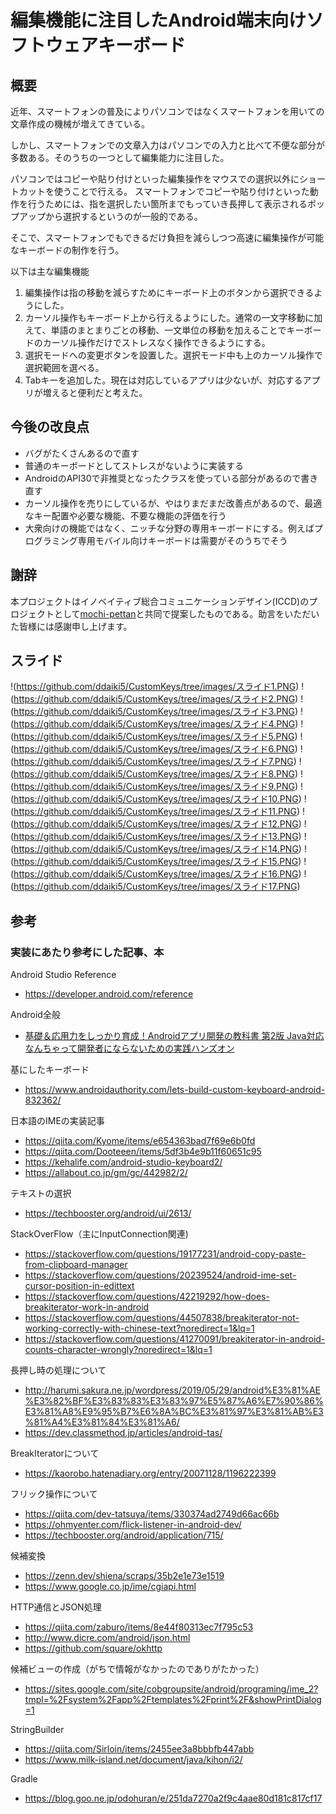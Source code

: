 # 編集機能に注目したAndroid端末向けソフトウェアキーボード

## 概要

近年、スマートフォンの普及によりパソコンではなくスマートフォンを用いての文章作成の機械が増えてきている。

しかし、スマートフォンでの文章入力はパソコンでの入力と比べて不便な部分が多数ある。そのうちの一つとして編集能力に注目した。

パソコンではコピーや貼り付けといった編集操作をマウスでの選択以外にショートカットを使うことで行える。
スマートフォンでコピーや貼り付けといった動作を行うためには、指を選択したい箇所までもっていき長押して表示されるポップアップから選択するというのが一般的である。

そこで、スマートフォンでもできるだけ負担を減らしつつ高速に編集操作が可能なキーボードの制作を行う。

以下は主な編集機能
1. 編集操作は指の移動を減らすためにキーボード上のボタンから選択できるようにした。 
2. カーソル操作もキーボード上から行えるようにした。通常の一文字移動に加えて、単語のまとまりごとの移動、一文単位の移動を加えることでキーボードのカーソル操作だけでストレスなく操作できるようにする。
3. 選択モードへの変更ボタンを設置した。選択モード中も上のカーソル操作で選択範囲を選べる。
4. Tabキーを追加した。現在は対応しているアプリは少ないが、対応するアプリが増えると便利だと考えた。

## 今後の改良点

- バグがたくさんあるので直す
- 普通のキーボードとしてストレスがないように実装する
- AndroidのAPI30で非推奨となったクラスを使っている部分があるので書き直す
- カーソル操作を売りにしているが、やはりまだまだ改善点があるので、最適なキー配置や必要な機能、不要な機能の評価を行う
- 大衆向けの機能ではなく、ニッチな分野の専用キーボードにする。例えばプログラミング専用モバイル向けキーボードは需要がそのうちでそう

## 謝辞

本プロジェクトはイノベイティブ総合コミュニケーションデザイン(ICCD)のプロジェクトとして[mochi-pettan](https://github.com/mochi-pettan)と共同で提案したものである。助言をいただいた皆様には感謝申し上げます。

## スライド

!(https://github.com/ddaiki5/CustomKeys/tree/images/スライド1.PNG)
!(https://github.com/ddaiki5/CustomKeys/tree/images/スライド2.PNG)
!(https://github.com/ddaiki5/CustomKeys/tree/images/スライド3.PNG)
!(https://github.com/ddaiki5/CustomKeys/tree/images/スライド4.PNG)
!(https://github.com/ddaiki5/CustomKeys/tree/images/スライド5.PNG)
!(https://github.com/ddaiki5/CustomKeys/tree/images/スライド6.PNG)
!(https://github.com/ddaiki5/CustomKeys/tree/images/スライド7.PNG)
!(https://github.com/ddaiki5/CustomKeys/tree/images/スライド8.PNG)
!(https://github.com/ddaiki5/CustomKeys/tree/images/スライド9.PNG)
!(https://github.com/ddaiki5/CustomKeys/tree/images/スライド10.PNG)
!(https://github.com/ddaiki5/CustomKeys/tree/images/スライド11.PNG)
!(https://github.com/ddaiki5/CustomKeys/tree/images/スライド12.PNG)
!(https://github.com/ddaiki5/CustomKeys/tree/images/スライド13.PNG)
!(https://github.com/ddaiki5/CustomKeys/tree/images/スライド14.PNG)
!(https://github.com/ddaiki5/CustomKeys/tree/images/スライド15.PNG)
!(https://github.com/ddaiki5/CustomKeys/tree/images/スライド16.PNG)
!(https://github.com/ddaiki5/CustomKeys/tree/images/スライド17.PNG)


## 参考

### 実装にあたり参考にした記事、本

Android Studio Reference

- https://developer.android.com/reference

Android全般

- [基礎＆応用力をしっかり育成！Androidアプリ開発の教科書 第2版 Java対応 なんちゃって開発者にならないための実践ハンズオン](https://www.amazon.co.jp/dp/B08WX4K7G4)

基にしたキーボード

- https://www.androidauthority.com/lets-build-custom-keyboard-android-832362/
  
日本語のIMEの実装記事

- https://qiita.com/Kyome/items/e654363bad7f69e6b0fd
- https://qiita.com/Dooteeen/items/5df3b4e9b11f60651c95
- https://kehalife.com/android-studio-keyboard2/
- https://allabout.co.jp/gm/gc/442982/2/
  
テキストの選択

- https://techbooster.org/android/ui/2613/
  
StackOverFlow（主にInputConnection関連)

- https://stackoverflow.com/questions/19177231/android-copy-paste-from-clipboard-manager
- https://stackoverflow.com/questions/20239524/android-ime-set-cursor-position-in-edittext
- https://stackoverflow.com/questions/42219292/how-does-breakiterator-work-in-android
- https://stackoverflow.com/questions/44507838/breakiterator-not-working-correctly-with-chinese-text?noredirect=1&lq=1
- https://stackoverflow.com/questions/41270091/breakiterator-in-android-counts-character-wrongly?noredirect=1&lq=1
  
長押し時の処理について

- http://harumi.sakura.ne.jp/wordpress/2019/05/29/android%E3%81%AE%E3%82%BF%E3%83%83%E3%83%97%E5%87%A6%E7%90%86%E3%81%A8%E9%95%B7%E6%8A%BC%E3%81%97%E3%81%AB%E3%81%A4%E3%81%84%E3%81%A6/
- https://dev.classmethod.jp/articles/android-tas/

BreakIteratorについて

- https://kaorobo.hatenadiary.org/entry/20071128/1196222399

フリック操作について

- https://qiita.com/dev-tatsuya/items/330374ad2749d66ac66b
- https://ohmyenter.com/flick-listener-in-android-dev/
- https://techbooster.org/android/application/715/

候補変換

- https://zenn.dev/shiena/scraps/35b2e1e73e1519
- https://www.google.co.jp/ime/cgiapi.html

HTTP通信とJSON処理

- https://qiita.com/zaburo/items/8e44f80313ec7f795c53
- http://www.dicre.com/android/json.html
- https://github.com/square/okhttp

候補ビューの作成（がちで情報がなかったのでありがたかった）

- https://sites.google.com/site/cobgroupsite/android/programing/ime_2?tmpl=%2Fsystem%2Fapp%2Ftemplates%2Fprint%2F&showPrintDialog=1

StringBuilder

- https://qiita.com/Sirloin/items/2455ee3a8bbbfb447abb
- https://www.milk-island.net/document/java/kihon/i2/

Gradle

- https://blog.goo.ne.jp/odohuran/e/251da7270a2f9c4aae80d181c817cf17









